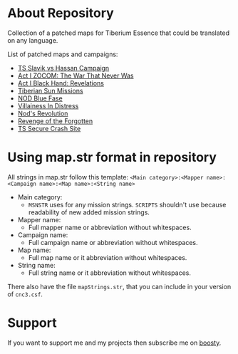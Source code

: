 # About Repository
Collection of a patched maps for Tiberium Essence that could be translated on any language.

List of patched maps and campaigns:
* [TS Slavik vs Hassan Campaign](https://www.moddb.com/mods/tiberium-essence/addons/te-ts-slavik-vs-hassan-campaign-16-complete)
* [Act I ZOCOM: The War That Never Was](https://www.moddb.com/mods/tiberium-essence/addons/te-zocom-origin)
* [Act I Black Hand: Revelations](https://www.moddb.com/mods/tiberium-essence/addons/te-black-hand-revelations-mission-1)
* [Tiberian Sun Missions](https://www.moddb.com/mods/tiberian-sun-missions-te)
* [NOD Blue Fase](https://www.moddb.com/mods/tiberium-essence/addons/te-nod-blue-fase)
* [Villainess In Distress](https://www.moddb.com/mods/tiberium-essence/addons/te-villainess-in-distress)
* [Nod's Revolution](https://www.moddb.com/addons/nods-revolution)
* [Revenge of the Forgotten](https://www.moddb.com/games/cc-tiberium-wars/addons/revenge-of-the-forgotten)
* [TS Secure Crash Site](https://www.moddb.com/mods/co-op-tiberian-sun-map-pack/addons/te-1-6-tiberian-sun-secure-the-crash-site-v14)

# Using map.str format in repository
All strings in map.str follow this template: `<Main category>:<Mapper name>:<Campaign name>:<Map name>:<String name>`

* Main category:
  * `MSNSTR` uses for any mission strings. `SCRIPTS` shouldn't use because readability of new added mission strings.
* Mapper name:
  * Full mapper name or abbreviation without whitespaces.
* Campaign name:
  * Full campaign name or abbreviation without whitespaces.
* Map name:
  * Full map name or it abbreviation without whitespaces.
* String name:
  * Full string name or it abbreviation without whitespaces.

There also have the file `mapStrings.str`, that you can include in your version of `cnc3.csf`.

# Support
If you want to support me and my projects then subscribe me on [boosty](https://boosty.to/mah_boi).
